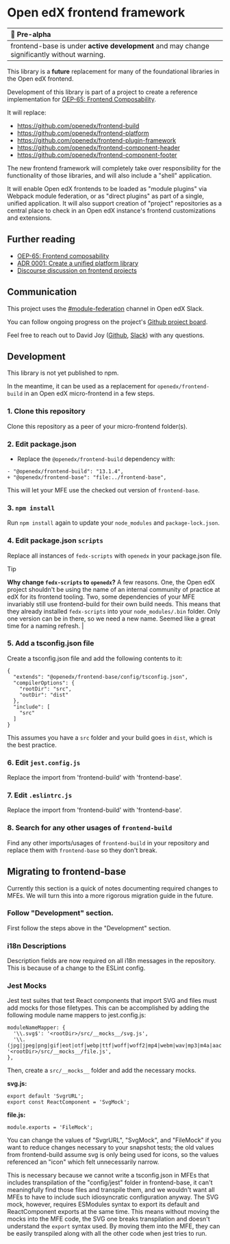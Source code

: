 # Open edX frontend framework

| :rotating_light: Pre-alpha                                                                |
|:------------------------------------------------------------------------------------------|
| frontend-base is under **active development** and may change significantly without warning. |

This library is a **future** replacement for many of the foundational libraries in the Open edX frontend.

Development of this library is part of a project to create a reference implementation for [OEP-65: Frontend Composability](https://open-edx-proposals.readthedocs.io/en/latest/architectural-decisions/oep-0065-arch-frontend-composability.html).

It will replace:

- https://github.com/openedx/frontend-build
- https://github.com/openedx/frontend-platform
- https://github.com/openedx/frontend-plugin-framework
- https://github.com/openedx/frontend-component-header
- https://github.com/openedx/frontend-component-footer

The new frontend framework will completely take over responsibility for the functionality of those libraries, and will also include a "shell" application.

It will enable Open edX frontends to be loaded as "module plugins" via Webpack module federation, or as "direct plugins" as part of a single, unified application.   It will also support creation of "project" repositories as a central place to check in an Open edX instance's frontend customizations and extensions.

## Further reading

- [OEP-65: Frontend composability](https://open-edx-proposals.readthedocs.io/en/latest/architectural-decisions/oep-0065-arch-frontend-composability.html)
- [ADR 0001: Create a unified platform library](https://github.com/openedx/open-edx-proposals/pull/598)
- [Discourse discussion on frontend projects](https://discuss.openedx.org/t/oep-65-adjacent-a-frontend-architecture-vision/13223)

## Communication

This project uses the [#module-federation](https://openedx.slack.com/archives/C06HRLTP3E0) channel in Open edX Slack.

You can follow ongoing progress on the project's [Github project board](https://github.com/orgs/openedx/projects/65/views/1).

Feel free to reach out to David Joy ([Github](https://github.com/davidjoy), [Slack](https://openedx.slack.com/team/UFM4FEN0J)) with any questions.

## Development

This library is not yet published to npm.

In the meantime, it can be used as a replacement for `openedx/frontend-build` in an Open edX micro-frontend in a few steps.

### 1. Clone this repository

  Clone this repository as a peer of your micro-frontend folder(s).

### 2. Edit package.json

- Replace the `@openedx/frontend-build` dependency with:

```
- "@openedx/frontend-build": "13.1.4",
+ "@openedx/frontend-base": "file:../frontend-base",
```

This will let your MFE use the checked out version of `frontend-base`.

### 3. `npm install`

Run `npm install` again to update your `node_modules` and `package-lock.json`.

### 4. Edit package.json `scripts`

Replace all instances of `fedx-scripts` with `openedx` in your package.json file.

> [!TIP]
> **Why change `fedx-scripts` to `openedx`?**
> A few reasons.  One, the Open edX project shouldn't be using the name of an internal community of practice at edX for its frontend tooling.  Two, some dependencies of your MFE invariably still use frontend-build for their own build needs.  This means that they already installed `fedx-scripts` into your `node_modules/.bin` folder.  Only one version can be in there, so we need a new name.  Seemed like a great time for a naming refresh. |

### 5. Add a tsconfig.json file

Create a tsconfig.json file and add the following contents to it:

```
{
  "extends": "@openedx/frontend-base/config/tsconfig.json",
  "compilerOptions": {
    "rootDir": "src",
    "outDir": "dist"
  },
  "include": [
    "src"
  ]
}
```

This assumes you have a `src` folder and your build goes in `dist`, which is the best practice.

### 6. Edit `jest.config.js`

Replace the import from 'frontend-build' with 'frontend-base'.

### 7. Edit `.eslintrc.js`

Replace the import from 'frontend-build' with 'frontend-base'.

### 8. Search for any other usages of `frontend-build`

Find any other imports/usages of `frontend-build` in your repository and replace them with `frontend-base` so they don't break.

## Migrating to frontend-base

Currently this section is a quick of notes documenting required changes to MFEs.  We will turn this into a more rigorous migration guide in the future.

### Follow "Development" section.

First follow the steps above in the "Development" section.

### i18n Descriptions

Description fields are now required on all i18n messages in the repository.  This is because of a change to the ESLint config.

### Jest Mocks

Jest test suites that test React components that import SVG and files must add mocks for those filetypes.  This can be accomplished by adding the following module name mappers to jest.config.js:

```
moduleNameMapper: {
  '\\.svg$': '<rootDir>/src/__mocks__/svg.js',
  '\\.(jpg|jpeg|png|gif|eot|otf|webp|ttf|woff|woff2|mp4|webm|wav|mp3|m4a|aac|oga)$': '<rootDir>/src/__mocks__/file.js',
},
```

Then, create a `src/__mocks__` folder and add the necessary mocks.

**svg.js:**

```
export default 'SvgrURL';
export const ReactComponent = 'SvgMock';
```

**file.js:**

```
module.exports = 'FileMock';
```

You can change the values of "SvgrURL", "SvgMock", and "FileMock" if you want to reduce changes necessary to your snapshot tests; the old values from frontend-build assume svg is only being used for icons, so the values referenced an "icon" which felt unnecessarily narrow.

This is necessary because we cannot write a tsconfig.json in MFEs that includes transpilation of the "config/jest" folder in frontend-base, it can't meaningfully find those files and transpile them, and we wouldn't want all MFEs to have to include such idiosyncratic configuration anyway.  The SVG mock, however, requires ESModules syntax to export its default and ReactComponent exports at the same time.  This means without moving the mocks into the MFE code, the SVG one breaks transpilation and doesn't understand the `export` syntax used.  By moving them into the MFE, they can be easily transpiled along with all the other code when jest tries to run.
